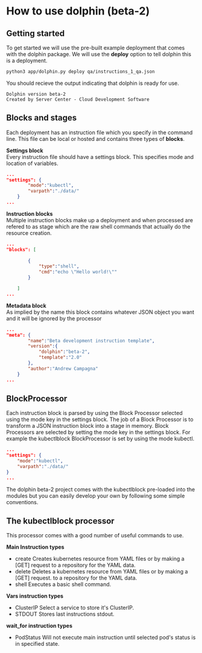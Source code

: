 # How to use dolphin (beta-2)

## Getting started

To get started we will use the pre-built example deployment that
comes with the dolphin package. We will use the **deploy** option
to tell dolphin this is a deployment.
```bash
python3 app/dolphin.py deploy qa/instructions_1_qa.json
```

You should recieve the output indicating that dolphin is ready for use.
```
Dolphin version beta-2
Created by Server Center - Cloud Development Software
```

## Blocks and stages

Each deployment has an instruction file which you specify in the command
line. This file can be local or hosted and contains three types of **blocks**.

**Settings block**\
Every instruction file should have a settings block. This specifies mode
and location of variables.

```json
...
"settings": {
		"mode":"kubectl",
		"varpath":"./data/"
	}
...
```

**Instruction blocks**\
Multiple instruction blocks make up a deployment and when processed are refered
to as stage which are the raw shell commands that actually do the resource
creation.

```json
...
"blocks": [
		
		{
			"type":"shell",
			"cmd":"echo \"Hello world!\""
		}

	]
...
```

**Metadata block**\
As implied by the name this block contains whatever JSON object you want and it
will be ignored by the processor

```json
...
"meta": {
		"name":"Beta development instruction template",
		"version":{
			"dolphin":"beta-2",
			"template":"2.0"
		},
		"author":"Andrew Campagna"
	}
...
```

## BlockProcessor

Each instruction block is parsed by using the Block Processor selected using
the mode key in the settings block. The job of a Block Processor is to transform
a JSON instruction block into a stage in memory. Block Processors are selected
by setting the mode key in the settings block. For example the kubectlblock
BlockProcessor is set by using the mode kubectl.

```json
...
"settings": {
	"mode":"kubectl",
    "varpath":"./data/"
}
...
```

The dolphin beta-2 project comes with the kubectlblock pre-loaded into the
modules but you can easily develop your own by following some simple conventions.

## The kubectlblock processor

This processor comes with a good number of useful commands to use.

**Main Instruction types**

- create
Creates kubernetes resource from YAML files or by making a [GET]
request to a repository for the YAML data.
- delete
Deletes a kubernetes resource from YAML files or by making a [GET]
request. to a repository for the YAML data.
- shell
Executes a basic shell command.

**Vars instruction types**

- ClusterIP
Select a service to store it's ClusterIP.
- STDOUT
Stores last instructions stdout.

**wait_for instruction types**

- PodStatus
Will not execute main instruction until selected pod's status is
in specified state.






